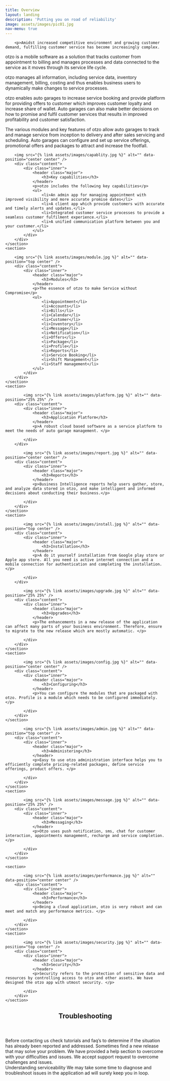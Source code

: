 ```yaml
---
title: Overview
layout: landing
description: 'Putting you on road of reliability'
image: assets/images/pic01.jpg
nav-menu: true
---
```


<!-- Main -->
<div id="main">

<!-- One -->
<section id="one">
	<div class="inner">
		
		<p>Amidst increased competitive environment and growing customer demand, fulfilling customer service has become increasingly complex.
</p><p>otzo is a mobile software as a solution that tracks customer from appointment to billing and manages processes and data connected to the service as it moves through its service life cycle.
</p><p>otzo manages all information, including service data, inventory management, billing, costing and thus enables business users to dynamically make changes to service processes.
</p><p>otzo enables auto garages to increase service booking and provide platform for providing offers to customer which improves customer loyalty and increase share of wallet. Auto garages can also make better decisions on how to promise and fulfil customer services that results in improved profitability and customer satisfaction.
</p><p>The various modules and key features of otzo allow auto garages to track and manage service from inception to delivery and after sales servicing and scheduling. Auto garages can configure and set up service offerings, promotional offers and packages to attract and increase the footfall. 
</p>
	</div>
</section>

<!-- Two -->
<section id="two" class="spotlights">
	<section>
		
		<img src="{% link assets/images/capablity.jpg %}" alt="" data-position="center center" />
		<div class="content">
			<div class="inner">
				<header class="major">
					<h3>Key capabilities</h3>
				</header>
				<p>otzo includes the following key capabilities</p>
				<ul>
					<li>An admin app for managing appointment with improved visibility and more accurate promise dates</li>
					<li>A client app which provide customers with accurate and timely alerts and updates.</li>
					<li>Integrated customer service processes to provide a seamless customer fulfilment experience.</li>
					<li>A unified communication platform between you and your customer.</li>
				</ul>
			</div>
		</div>
	</section>
	<section>
		
		<img src="{% link assets/images/module.jpg %}" alt="" data-position="top center" />
		<div class="content">
			<div class="inner">
				<header class="major">
					<h3>Modules</h3>
				</header>
				<p>The essence of otzo to make Service without Compromise</p>
				<ul>
					<li>Appointment</li>
					<li>Accounts</li>
					<li>Bills</li>
					<li>Calendar</li>
					<li>Customer</li>
					<li>Inventory</li>
					<li>Message</li>
					<li>Notification</li>
					<li>Offers</li>
					<li>Package</li>
					<li>Profile</li>
					<li>Reports</li>
					<li>Service Booking</li>
					<li>Shift Management</li>
					<li>Staff management</li>
				</ul>
			</div>
		</div>
	</section>
	<section>
		
			<img src="{% link assets/images/platform.jpg %}" alt="" data-position="25% 25%" />
		<div class="content">
			<div class="inner">
				<header class="major">
					<h3>Application Platform</h3>
				</header>
				<p>A robust cloud based software as a service platform to meet the needs of auto garage management. </p>
				
			</div>
		</div>
	
</section>
<section>
		
			<img src="{% link assets/images/report.jpg %}" alt="" data-position="center center" />
		<div class="content">
			<div class="inner">
				<header class="major">
					<h3>Reports</h3>
				</header>
				<p>Business Intelligence reports help users gather, store, and analyze data stored in otzo, and make intelligent and informed decisions about conducting their business.</p>
				
			</div>
		</div>
	</section>
	<section>
		
			<img src="{% link assets/images/install.jpg %}" alt="" data-position="top center" />
		<div class="content">
			<div class="inner">
				<header class="major">
					<h3>Installation</h3>
				</header>
				<p>A do it yourself installation from Google play store or Apple app store. All you need is active internet connection and a mobile connection for authentication and completing the installation.</p>
				
			</div>
		</div>
	
</section>
<section>
		
			<img src="{% link assets/images/upgrade.jpg %}" alt="" data-position="25% 25%" />
		<div class="content">
			<div class="inner">
				<header class="major">
					<h3>Upgrades</h3>
				</header>
				<p>The enhancements in a new release of the application can affect many parts of your business environment. Therefore, ensure to migrate to the new release which are mostly automatic. </p>
				
			</div>
		</div>
	</section>
	<section>
		
			<img src="{% link assets/images/config.jpg %}" alt="" data-position="center center" />
		<div class="content">
			<div class="inner">
				<header class="major">
					<h3>Configuring</h3>
				</header>
				<p>You can configure the modules that are packaged with otzo. Profile is a module which needs to be configured immediately.</p>
				
			</div>
		</div>
	</section>

<section>
		
			<img src="{% link assets/images/admin.jpg %}" alt="" data-position="top center" />
		<div class="content">
			<div class="inner">
				<header class="major">
					<h3>Administering</h3>
				</header>
				<p>Easy to use otzo administration interface helps you to efficiently complete pricing-related packages, define service offerings, product offers. </p>
				
			</div>
		</div>
	</section>
	<section>
		
			<img src="{% link assets/images/message.jpg %}" alt="" data-position="25% 25%" />
		<div class="content">
			<div class="inner">
				<header class="major">
					<h3>Messaging</h3>
				</header>
				<p>Otzo uses push notification, sms, chat for customer interaction, appointments management, recharge and service completion.</p>
				
			</div>
		</div>
	</section>
	
	<section>
		
			<img src="{% link assets/images/performance.jpg %}" alt="" data-position="center center" />
		<div class="content">
			<div class="inner">
				<header class="major">
					<h3>Performance</h3>
				</header>
				<p>Being a cloud application, otzo is very robust and can meet and match any performance metrics. </p>
				
			</div>
		</div>
	</section>
	<section>
		
			<img src="{% link assets/images/security.jpg %}" alt="" data-position="top center" />
		<div class="content">
			<div class="inner">
				<header class="major">
					<h3>Security</h3>
				</header>
				<p>Security refers to the protection of sensitive data and resources by controlling access to otzo and other assets. We have designed the otzo app with utmost security. </p>
				
			</div>
		</div>
	</section>
	
</section>
<!-- Three -->
<section id="three">
	<div class="inner">
		<header class="major">
			<h2>Troubleshooting</h2>
		</header>
		<p>Before contacting us check tutorials and faq’s to determine if the situation has already been reported and addressed. Sometimes find a new release that may solve your problem. We have provided a help section to overcome with your difficulties and issues. We accept support request to overcome challenges and issues. 
<br/>Understanding serviceability
We may take some time to diagnose and troubleshoot issues in the application ad will surely keep you in loop. 
</p>
	</div>
</section>



</div>
